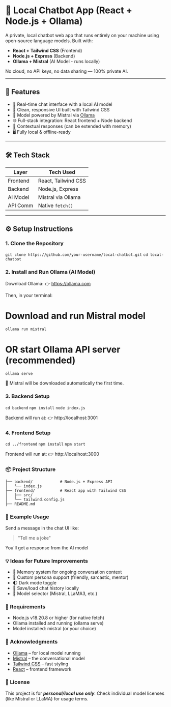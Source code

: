 # 🤖 Local Chatbot App (React + Node.js + Ollama)

A private, local chatbot web app that runs entirely on your machine using open-source language models. Built with:

- **React + Tailwind CSS** (Frontend)
- **Node.js + Express** (Backend)
- **Ollama + Mistral** (AI Model - runs locally)

No cloud, no API keys, no data sharing — 100% private AI.

---

## 🚀 Features

- 🔁 Real-time chat interface with a local AI model
- 🎨 Clean, responsive UI built with Tailwind CSS
- 🧠 Model powered by Mistral via [Ollama](https://ollama.com)
- 🌐 Full-stack integration: React frontend + Node backend
- 💬 Contextual responses (can be extended with memory)
- 🖥️ Fully local & offline-ready

---

## 🛠️ Tech Stack

| Layer      | Tech Used                |
|------------|--------------------------|
| Frontend   | React, Tailwind CSS      |
| Backend    | Node.js, Express         |
| AI Model   | Mistral via Ollama       |
| API Comm   | Native `fetch()`         |

---

## ⚙ Setup Instructions

### 1. Clone the Repository

`git clone https://github.com/your-username/local-chatbot.git`
`cd local-chatbot`

### 2. Install and Run Ollama (AI Model)
Download Ollama:
👉 https://ollama.com

Then, in your terminal:
# Download and run Mistral model
`ollama run mistral`

# OR start Ollama API server (recommended)
`ollama serve`

📌 Mistral will be downloaded automatically the first time.

### 3. Backend Setup
`cd backend`
`npm install`
`node index.js`

Backend will run at:
👉 http://localhost:3001

### 4. Frontend Setup

`cd ../frontend`
`npm install`
`npm start`

Frontend will run at:
👉 http://localhost:3000

### 📦 Project Structure

```local-chatbot/
├── backend/            # Node.js + Express API
│   └── index.js
├── frontend/           # React app with Tailwind CSS
│   ├── src/
│   └── tailwind.config.js
├── README.md
```

### 🧪 Example Usage

Send a message in the chat UI like:

> "Tell me a joke"

You'll get a response from the AI model

### 💡 Ideas for Future Improvements
- 🧠 Memory system for ongoing conversation context
- 🧍 Custom persona support (friendly, sarcastic, mentor)
- 🌓 Dark mode toggle
- 💾 Save/load chat history locally
- 🔀 Model selector (Mistral, LLaMA3, etc.)

### 🧰 Requirements
- Node.js v18.20.8 or higher (for native fetch)
- Ollama installed and running (ollama serve)
- Model installed: mistral (or your choice)

### 🙌 Acknowledgments

- [Ollama](https://ollama.com/) – for local model running
- [Mistral](https://mistral.ai/) – the conversational model
- [Tailwind CSS](https://tailwindcss.com/) – fast styling
- [React](https://react.dev/) – frontend framework

### 📄 License
This project is for ***personal/local use only***. Check individual model licenses (like Mistral or LLaMA) for usage terms.